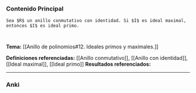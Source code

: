 ### Contenido Principal

```ad-proposition
Sea $R$ un anillo conmutativo con identidad. Si $I$ es ideal maximal, entonces $I$ es ideal primo.
```

```ad-proof


```

**Tema:** [[Anillo de polinomios#12. Ideales primos y maximales.]]

**Definiciones referenciadas:** [[Anillo conmutativo]], [[Anillo con identidad]], [[Ideal maximal]], [[Ideal primo]]
**Resultados referenciados:**

---
### Anki
